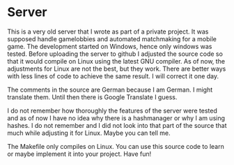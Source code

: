 # Server

This is a very old server that I wrote as part of a private project. It was supposed handle gamelobbies and automated matchmaking for a mobile game. The development started on Windows, hence only windows was tested. Before uploading the server to github I adjusted the source code so that it would compile on Linux using the latest GNU compiler. As of now,  the adjustments for Linux are not the best, but they work. There are better ways with less lines of code to achieve the same result. I will correct it one day.

The comments in the source are German because I am German. I might translate them. Until then there is Google Translate I guess.

I do not remember how thoroughly the features of the server were tested and as of now I have no idea why there is a hashmanager or why I am using hashes. I do not remember and I did not look into that part of the source that much while adjusting it for Linux. Maybe you can tell me.

The Makefile only compiles on Linux. You can use this source code to learn or maybe implement it into your project. Have fun!

